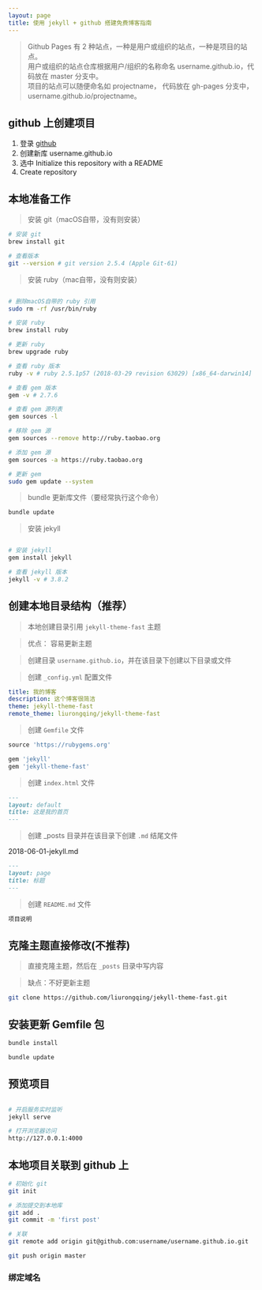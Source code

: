 ```yaml
---
layout: page
title: 使用 jekyll + github 搭建免费博客指南
---
```


> Github Pages 有 2 种站点，一种是用户或组织的站点，一种是项目的站点。 <br>
> 用户或组织的站点仓库根据用户/组织的名称命名 username.github.io，代码放在 master 分支中。 <br>
> 项目的站点可以随便命名如 projectname， 代码放在 gh-pages 分支中，username.github.io/projectname。

## github 上创建项目

1. 登录 [github](https://github.com/) 
2. 创建新库 username.github.io
3. 选中 Initialize this repository with a README
4. Create repository


## 本地准备工作

> 安装 git（macOS自带，没有则安装）

```bash
# 安装 git
brew install git

# 查看版本
git --version # git version 2.5.4 (Apple Git-61)
```

> 安装 ruby（mac自带，没有则安装）

```bash

# 删除macOS自带的 ruby 引用
sudo rm -rf /usr/bin/ruby

# 安装 ruby
brew install ruby

# 更新 ruby
brew upgrade ruby

# 查看 ruby 版本
ruby -v # ruby 2.5.1p57 (2018-03-29 revision 63029) [x86_64-darwin14]

# 查看 gem 版本
gem -v # 2.7.6

# 查看 gem 源列表
gem sources -l

# 移除 gem 源
gem sources --remove http://ruby.taobao.org

# 添加 gem 源
gem sources -a https://ruby.taobao.org

# 更新 gem
sudo gem update --system
```

> bundle 更新库文件（要经常执行这个命令）

```bash
bundle update
```

> 安装 jekyll

```bash

# 安装 jekyll 
gem install jekyll

# 查看 jekyll 版本
jekyll -v # 3.8.2
```

## 创建本地目录结构（推荐）

> 本地创建目录引用 `jekyll-theme-fast` 主题

> 优点： 容易更新主题

> 创建目录 `username.github.io`，并在该目录下创建以下目录或文件

> 创建 `_config.yml` 配置文件

```yml
title: 我的博客
description: 这个博客很简洁
theme: jekyll-theme-fast
remote_theme: liurongqing/jekyll-theme-fast
```

> 创建 `Gemfile` 文件

```ruby
source 'https://rubygems.org'

gem 'jekyll'
gem 'jekyll-theme-fast'

```

> 创建 `index.html` 文件

```markdown
--- 
layout: default 
title: 这是我的首页
--- 
```

> 创建 _posts 目录并在该目录下创建 `.md` 结尾文件

2018-06-01-jekyll.md

```markdown
---
layout: page
title: 标题
---
```

> 创建 `README.md` 文件

```markdown
项目说明
```

## 克隆主题直接修改(不推荐)

> 直接克隆主题，然后在 `_posts` 目录中写内容

> 缺点：不好更新主题

```bash
git clone https://github.com/liurongqing/jekyll-theme-fast.git
```

## 安装更新 Gemfile 包

```bash
bundle install

bundle update
```

## 预览项目

```bash

# 开启服务实时监听
jekyll serve

# 打开浏览器访问
http://127.0.0.1:4000
```


## 本地项目关联到 github 上
```bash
# 初始化 git
git init

# 添加提交到本地库
git add .
git commit -m 'first post'

# 关联
git remote add origin git@github.com:username/username.github.io.git

git push origin master
```

### 绑定域名


